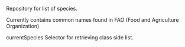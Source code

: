 Repository for list of species.

Currently contains common names found in FAO (Food and Agriculture Organization)

currentSpecies	<Symbol>		Selector for retrieving class side list.
